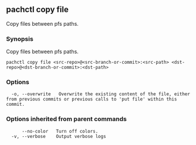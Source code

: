 ## pachctl copy file

Copy files between pfs paths.

### Synopsis


Copy files between pfs paths.

```
pachctl copy file <src-repo>@<src-branch-or-commit>:<src-path> <dst-repo>@<dst-branch-or-commit>:<dst-path>
```

### Options

```
  -o, --overwrite   Overwrite the existing content of the file, either from previous commits or previous calls to 'put file' within this commit.
```

### Options inherited from parent commands

```
      --no-color   Turn off colors.
  -v, --verbose    Output verbose logs
```

